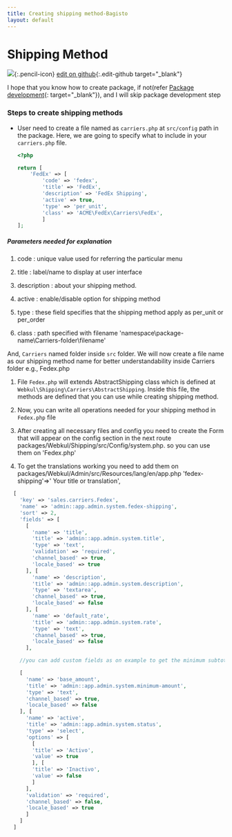 ```yaml
---
title: Creating shipping method-Bagisto
layout: default
---
```


# Shipping Method

![](assets/images/icons/Icon-Pencil-Large.svg){:.pencil-icon}
[edit on github](https://github.com/bagisto/bagisto-docs/blob/master/create_shipping_method.md){:.edit-github target="\_blank"}

I hope that you know how to create package, if not(refer [Package development](create_package.md){: target="\_blank"}), and I will skip package development step

### Steps to create shipping methods

- User need to create a file named as `carriers.php` at `src/config` path in the package. Here, we are going to specify what to include in your `carriers.php` file.

  ```php
  <?php

  return [
      'FedEx' => [
          'code' => 'fedex',
          'title' => 'FedEx',
          'description' => 'FedEx Shipping',
          'active' => true,
          'type' => 'per_unit',
          'class' => 'ACME\FedEx\Carriers\FedEx',
          ]
  ];
  ```

##### Parameters needed for explanation

1. code : unique value used for referring the particular menu

2. title : label/name to display at user interface

3. description : about your shipping method.

4. active : enable/disable option for shipping method

5. type : these field specifies that the shipping method apply as per_unit or
   per_order

6. class : path specified with filename 'namespace\package-name\Carriers-folder\filename'

And, `Carriers` named folder inside `src` folder. We will now create a file name as our shipping method name for better understandability inside Carriers folder e.g., Fedex.php

1. File `Fedex.php` will extends AbstractShipping class which is defined at `Webkul\Shipping\Carriers\AbstractShipping`. Inside this file, the methods are defined that you can use while creating shipping method.

2. Now, you can write all operations needed for your shipping method in `Fedex.php` file

3. After creating all necessary files and config you need to create the Form that will appear on the config section in the next route packages/Webkul/Shipping/src/Config/system.php. so you can use them on 'Fedex.php'

4. To get the translations working you need to add them on packages/Webkul/Admin/src/Resources/lang/en/app.php
   'fedex-shipping'=>' Your title or translation',

```php
  [
    'key' => 'sales.carriers.Fedex',
    'name' => 'admin::app.admin.system.fedex-shipping',
    'sort' => 2,
    'fields' => [
      [
        'name' => 'title',
        'title' => 'admin::app.admin.system.title',
        'type' => 'text',
        'validation' => 'required',
        'channel_based' => true,
        'locale_based' => true
      ], [
        'name' => 'description',
        'title' => 'admin::app.admin.system.description',
        'type' => 'textarea',
        'channel_based' => true,
        'locale_based' => false
      ], [
        'name' => 'default_rate',
        'title' => 'admin::app.admin.system.rate',
        'type' => 'text',
        'channel_based' => true,
        'locale_based' => false
      ],

    //you can add custom fields as on example to get the minimum subtotal to calculate the standard rate .

    [
      'name' => 'base_amount',
      'title' => 'admin::app.admin.system.minimum-amount',
      'type' => 'text',
      'channel_based' => true,
      'locale_based' => false
    ], [
      'name' => 'active',
      'title' => 'admin::app.admin.system.status',
      'type' => 'select',
      'options' => [
        [
        'title' => 'Activo',
        'value' => true
        ], [
        'title' => 'Inactivo',
        'value' => false
        ]
      ],
      'validation' => 'required',
      'channel_based' => false,
      'locale_based' => true
      ]
    ]
  ]
```

